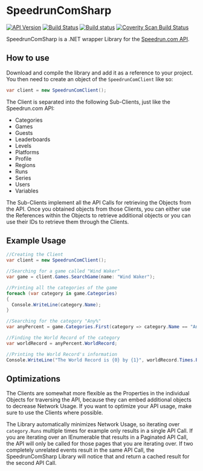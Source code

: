 # SpeedrunComSharp

[![API Version](https://img.shields.io/badge/API-bf3dc2...-blue.svg)](https://github.com/speedruncom/api/tree/bf3dc296dc0da85ab4a1871ccc801755189f0032)
[![Build Status](https://travis-ci.org/LiveSplit/SpeedrunComSharp.svg?branch=master)](https://travis-ci.org/LiveSplit/SpeedrunComSharp)
[![Build status](https://ci.appveyor.com/api/projects/status/w383t09ffk5ovo7y/branch/master?svg=true)](https://ci.appveyor.com/project/CryZe/speedruncomsharp/branch/master)
[![Coverity Scan Build Status](https://img.shields.io/coverity/scan/5662.svg)](https://scan.coverity.com/projects/5662)

SpeedrunComSharp is a .NET wrapper Library for the [Speedrun.com
API](https://github.com/speedruncom/api).

## How to use

Download and compile the library and add it as a reference to your project. You then need to create an object of the `SpeedrunComClient` like so:

```C#
var client = new SpeedrunComClient();
```

The Client is separated into the following Sub-Clients, just like the Speedrun.com API:
* Categories
* Games
* Guests
* Leaderboards
* Levels
* Platforms
* Profile
* Regions
* Runs
* Series
* Users
* Variables

The Sub-Clients implement all the API Calls for retrieving the Objects from the API. Once you obtained objects from those Clients, you can either use the References within the Objects to retrieve additional objects or you can use their IDs to retrieve them through the Clients.

## Example Usage

```C#
//Creating the Client
var client = new SpeedrunComClient();

//Searching for a game called "Wind Waker"
var game = client.Games.SearchGame(name: "Wind Waker");

//Printing all the categories of the game
foreach (var category in game.Categories)
{
  Console.WriteLine(category.Name);
}

//Searching for the category "Any%"
var anyPercent = game.Categories.First(category => category.Name == "Any%");

//Finding the World Record of the category
var worldRecord = anyPercent.WorldRecord;

//Printing the World Record's information
Console.WriteLine("The World Record is {0} by {1}", worldRecord.Times.Primary, worldRecord.Player.Name);

```

## Optimizations

The Clients are somewhat more flexible as the Properties in the individual Objects for traversing the API, because they can embed additional objects to decrease Network Usage. If you want to optimize your API usage, make sure to use the Clients where possible.

The Library automatically minimizes Network Usage, so iterating over `category.Runs` multiple times for example only results in a single API Call. If you are iterating over an IEnumerable that results in a Paginated API Call, the API will only be called for those pages that you are iterating over. If two completely unrelated events result in the same API Call, the SpeedrunComSharp Library will notice that and return a cached result for the second API Call.

